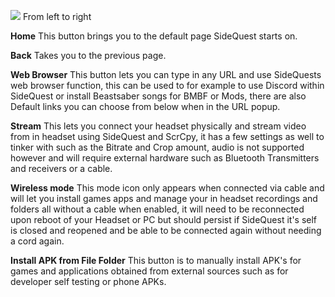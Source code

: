 ![](https://cdn.discordapp.com/attachments/615234075778875453/656248128986677254/Screenshot_1056.png)
From left to right

**Home**
This button brings you to the default page SideQuest starts on.

**Back**
Takes you to the previous page.

**Web Browser**
This button lets you can type in any URL and use SideQuests web browser function, this can be used to for example to use Discord within SideQuest or install Beastsaber songs for BMBF or Mods, there are also Default links you can choose from below when in the URL popup.

**Stream** 
This lets you connect your headset physically and stream video from in headset using SideQuest and ScrCpy, it has a few settings as well to tinker with such as the Bitrate and Crop amount, audio is not supported however and will require external hardware such as Bluetooth Transmitters and receivers or a cable.

**Wireless mode**
This mode icon only appears when connected via cable and will let you install games apps and manage your in headset recordings and folders all without a cable when enabled, it will need to be reconnected upon reboot of your Headset or PC but should persist if SideQuest it's self is closed and reopened and be able to be connected again without needing a cord again.

**Install APK from File Folder**
This button is to manually install APK's for games and applications obtained from external sources such as for developer self testing or phone APKs.

